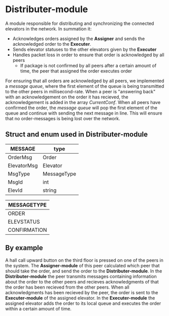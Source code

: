 # Distributer-module

A module responsible for distributing and synchronizing the connected elevators in the network. In summation it:

- Acknowledges orders assigned by the **Assigner** and sends the acknowledged order to the **Executer**.
- Sends elevator statuses to the other elevators given by the **Executer**
- Handles packet loss in order to ensure that order is acknowledged by all peers
    - If package is not confirmed by all peers after a certain amount of time, the peer that assigned the order executes order

For ensuring that all orders are acknowledged by all peers, we implemented a *message queue*, where the first element of the queue is being transmitted to the other peers in millisecond-rate. When a peer is "answering back" with an acknowledgement on the order it has recieved, the acknowledgement is added in the array *CurrentConf*. When all peers have confirmed the order, the *message queue* will pop the first element of the queue and continue with sending the next message in line. This will ensure that no order-messages is being lost over the network.

## Struct and enum used in Distributer-module
MESSAGE       | type
------------- | -------------
OrderMsg      | Order
ElevatorMsg   | Elevator
MsgType       | MessageType 
MsgId         | int
ElevId        | string

MESSAGETYPE   |
------------- |
ORDER         |
ELEVSTATUS    |
CONFIRMATION  |


## By example
A hall call upward button on the third floor is pressed on one of the peers in the system. The **Assigner-module** of this peer calculated which peer that should take the order, and send the order to the **Distributer-module**. In the **Distributer-module** the peer transmits messages containing information about the order to the other peers and recieves acknowledgments of that the order has been recieved from the other peers. When all acknowledgments has been recieved by the peer, the order is sent to the **Executer-module** of the assigned elevator. In the **Executer-module** the assigned elevator adds the order to its local queue and executes the order within a certain amount of time. 
